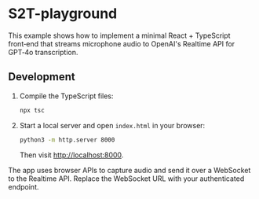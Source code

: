 # S2T-playground

This example shows how to implement a minimal React + TypeScript front‑end that
streams microphone audio to OpenAI's Realtime API for GPT‑4o transcription.

## Development

1. Compile the TypeScript files:
   ```bash
   npx tsc
   ```

2. Start a local server and open `index.html` in your browser:
   ```bash
   python3 -m http.server 8000
   ```
   Then visit <http://localhost:8000>.

The app uses browser APIs to capture audio and send it over a WebSocket to the
Realtime API. Replace the WebSocket URL with your authenticated endpoint.

